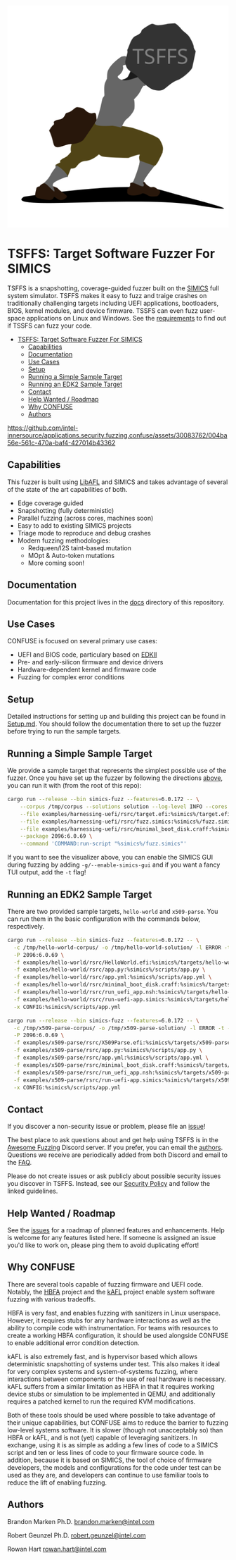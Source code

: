 <p align="center"><img src="docs/images/logo.png" alt="TSFFS Logo"></p>

# TSFFS: Target Software Fuzzer For SIMICS


TSFFS is a snapshotting, coverage-guided fuzzer built on the
[SIMICS](https://www.intel.com/content/www/us/en/developer/articles/tool/simics-simulator.html)
full system simulator. TSFFS makes it easy to fuzz and traige crashes on traditionally
challenging targets including UEFI applications, bootloaders, BIOS, kernel modules, and
device firmware. TSSFS can even fuzz user-space applications on Linux and Windows. See
the [requirements](./docs/Requirements.md) to find out if TSSFS can fuzz your code.

- [TSFFS: Target Software Fuzzer For SIMICS](#tsffs-target-software-fuzzer-for-simics)
  - [Capabilities](#capabilities)
  - [Documentation](#documentation)
  - [Use Cases](#use-cases)
  - [Setup](#setup)
  - [Running a Simple Sample Target](#running-a-simple-sample-target)
  - [Running an EDK2 Sample Target](#running-an-edk2-sample-target)
  - [Contact](#contact)
  - [Help Wanted / Roadmap](#help-wanted--roadmap)
  - [Why CONFUSE](#why-confuse)
  - [Authors](#authors)


<https://github.com/intel-innersource/applications.security.fuzzing.confuse/assets/30083762/004ba56e-561c-470a-baf4-427014b43362>


## Capabilities

This fuzzer is built using [LibAFL](https://github.com/AFLplusplus/LibAFL) and SIMICS
and takes advantage of several of the state of the art capabilities of both.

- Edge coverage guided
- Snapshotting (fully deterministic)
- Parallel fuzzing (across cores, machines soon)
- Easy to add to existing SIMICS projects
- Triage mode to reproduce and debug crashes
- Modern fuzzing methodologies:
  - Redqueen/I2S taint-based mutation
  - MOpt & Auto-token mutations
  - More coming soon!

## Documentation

Documentation for this project lives in the [docs](./docs/README.md) directory of this
repository.

## Use Cases

CONFUSE is focused on several primary use cases:

- UEFI and BIOS code, particulary based on [EDKII](https://github.com/tianocore/edk2)
- Pre- and early-silicon firmware and device drivers
- Hardware-dependent kernel and firmware code
- Fuzzing for complex error conditions

## Setup

Detailed instructions for setting up and building this project can be found in
[Setup.md](./docs/Setup.md). You should follow the documentation there to set up the
fuzzer before trying to run the sample targets.

## Running a Simple Sample Target

We provide a sample target that represents the simplest possible use of the fuzzer. Once
you have set up the fuzzer by following the directions [above](#setup), you can run it
with (from the root of this repo):

```sh
cargo run --release --bin simics-fuzz --features=6.0.172 -- \
    --corpus /tmp/corpus --solutions solution --log-level INFO --cores 1  \
    --file examples/harnessing-uefi/rsrc/target.efi:%simics%/target.efi \
    --file examples/harnessing-uefi/rsrc/fuzz.simics:%simics%/fuzz.simics \
    --file examples/harnessing-uefi/rsrc/minimal_boot_disk.craff:%simics%/minimal_boot_disk.craff \
    --package 2096:6.0.69 \
    --command 'COMMAND:run-script "%simics%/fuzz.simics"'
```

If you want to see the visualizer above, you can enable the SIMICS GUI during fuzzing
by adding `-g/--enable-simics-gui` and if you want a fancy TUI output, add the `-t` flag!

## Running an EDK2 Sample Target

There are two provided sample targets, `hello-world` and `x509-parse`. You can run them
in the basic configuration with the commands below, respectively.

```sh
cargo run --release --bin simics-fuzz --features=6.0.172 -- \
  -c /tmp/hello-world-corpus/ -o /tmp/hello-world-solution/ -l ERROR -t -C 1 \
  -P 2096:6.0.69 \
  -f examples/hello-world/rsrc/HelloWorld.efi:%simics%/targets/hello-world/HelloWorld.efi \
  -f examples/hello-world/rsrc/app.py:%simics%/scripts/app.py \
  -f examples/hello-world/rsrc/app.yml:%simics%/scripts/app.yml \
  -f examples/hello-world/rsrc/minimal_boot_disk.craff:%simics%/targets/hello-world/minimal_boot_disk.craff \
  -f examples/hello-world/rsrc/run_uefi_app.nsh:%simics%/targets/hello-world/run_uefi_app.nsh \
  -f examples/hello-world/rsrc/run-uefi-app.simics:%simics%/targets/hello-world/run-uefi-app.simics \
  -x CONFIG:%simics%/scripts/app.yml
```

```sh
cargo run --release --bin simics-fuzz --features=6.0.172 -- \
  -c /tmp/x509-parse-corpus/ -o /tmp/x509-parse-solution/ -l ERROR -t -C 1 \
  -P 2096:6.0.69 \
  -f examples/x509-parse/rsrc/X509Parse.efi:%simics%/targets/x509-parse/X509Parse.efi \
  -f examples/x509-parse/rsrc/app.py:%simics%/scripts/app.py \
  -f examples/x509-parse/rsrc/app.yml:%simics%/scripts/app.yml \
  -f examples/x509-parse/rsrc/minimal_boot_disk.craff:%simics%/targets/x509-parse/minimal_boot_disk.craff \
  -f examples/x509-parse/rsrc/run_uefi_app.nsh:%simics%/targets/x509-parse/run_uefi_app.nsh \
  -f examples/x509-parse/rsrc/run-uefi-app.simics:%simics%/targets/x509-parse/run-uefi-app.simics \
  -x CONFIG:%simics%/scripts/app.yml
```

## Contact

If you discover a non-security issue or problem, please file an
[issue](https://github.com/intel-innersource/applications.security.fuzzing.confuse/issues)!

The best place to ask questions about and get help using TSFFS is in the [Awesome
Fuzzing](https://discord.gg/gCraWct) Discord server. If you prefer, you can email the
[authors](#authors). Questions we receive are periodically added from both Discord and
email to the [FAQ](./docs/FAQ.md).

Please do not create issues or ask publicly about possible security issues you discover
in TSFFS. Instead, see our [Security Policy](./SECURITY.md) and follow the linked
guidelines.

## Help Wanted / Roadmap

See the
[issues](https://github.com/intel-innersource/applications.security.fuzzing.confuse/issues?q=is%3Aopen+is%3Aissue+label%3Afeature)
for a roadmap of planned features and enhancements. Help is welcome for any features
listed here. If someone is assigned an issue you'd like to work on, please ping them to
avoid duplicating effort!

## Why CONFUSE

There are several tools capable of fuzzing firmware and UEFI code. Notably, the
[HBFA](https://github.com/intel-innersource/applications.security.fuzzing.uefi.hbfa-ccc)
project and the [kAFL](https://github.com/IntelLabs/kAFL) project enable system software
fuzzing with various tradeoffs.

HBFA is very fast, and enables fuzzing with sanitizers in Linux userspace. However, it
requires stubs for any hardware interactions as well as the ability to compile code with
instrumentation. For teams with resources to create a working HBFA configuration, it
should be used alongside CONFUSE to enable additional error condition detection. 

kAFL is also extremely fast, and is hypervisor based which allows deterministic
snapshotting of systems under test. This also makes it ideal for very complex systems
and system-of-systems fuzzing, where interactions between components or the use of real
hardware is necessary. kAFL suffers from a similar limitation as HBFA in that it
requires working device stubs or simulation to be implemented in QEMU, and additionally
requires a patched kernel to run the required KVM modifications. 

Both of these tools should be used where possible to take advantage of their unique
capabilities, but CONFUSE aims to reduce the barrier to fuzzing low-level systems
software. It is slower (though not unacceptably so) than HBFA or kAFL, and is not (yet)
capable of leveraging sanitizers. In exchange, using it is as simple as adding a few
lines of code to a SIMICS script and ten or less lines of code to your firmware source
code. In addition, because it is based on SIMICS, the tool of choice of firmware
developers, the models and configurations for the code under test can be used as they
are, and developers can continue to use familiar tools to reduce the lift of enabling
fuzzing.

## Authors

Brandon Marken Ph.D.
<brandon.marken@intel.com>

Robert Geunzel Ph.D.
<robert.geunzel@intel.com>

Rowan Hart
<rowan.hart@intel.com>
